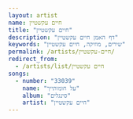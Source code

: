 ```yaml
---
layout: artist
name: חיים עקשטיין
title: "חיים עקשטיין"
description: "דף האמן חיים עקשטיין"
keywords: "שירים, מוזיקה, חיים עקשטיין"
permalink: /artists/חיים-עקשטיין/
redirect_from:
  - /artists/list/חיים עקשטיין
songs:
  - number: "33039"
    name: "על חומותייך"
    album: "סינגלים"
    artist: "חיים עקשטיין"
---
```

